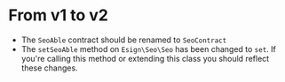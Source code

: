 # From v1 to v2
- The `SeoAble` contract should be renamed to `SeoContract`
- The `setSeoAble` method on `Esign\Seo\Seo` has been changed to `set`. If you're calling this method or extending this class you should reflect these changes.